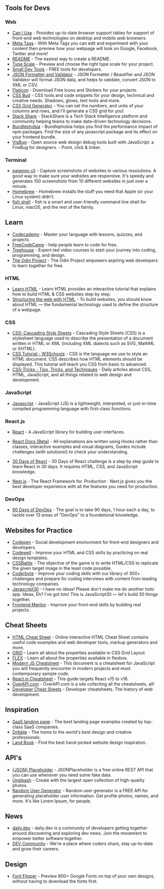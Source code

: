 ## Tools for Devs

### Web

- [Can I Use](https://caniuse.com/) - Provides up-to-date browser support tables for support of front-end web technologies on desktop and mobile web browsers.
- [Meta Tags](https://metatags.io/) - With Meta Tags you can edit and experiment with your content then preview how your webpage will look on Google, Facebook, Twitter and more!
- [README](https://readme.so/) - The easiest way to create a README.
- [Type Scale](https://type-scale.com/) - Preview and choose the right type scale for your project.
- [Small Dev Tools](https://smalldev.tools/) - FREE tools for developers.
- [JSON Formatter and Validator](https://jsonformatter.org/) - JSON Formatter / Beautifier and JSON Validator will format JSON data, and helps to validate, convert JSON to XML or CSV. 
- [Flaticon](https://www.flaticon.com/) - Download Free Icons and Stickers for your projects.
- [CSS Bud](https://cssbud.com/) - CSS tools and code snippets for your design, technical and creative needs. Shadows, glows, text tools and more.
- [CSS Grid Generator](https://cssgrid-generator.netlify.app/) - You can set the numbers, and units of your columns and rows, and I'll generate a CSS grid for you!
- [Stack Share](https://stackshare.io/stacks) - StackShare is a Tech Stack Intelligence platform and community helping teams to make data-driven technology decisions.
- [Bundlephobia](https://bundlephobia.com/) - Bundlephobia helps you find the performance impact of npm packages. Find the size of any javascript package and its effect on your frontend bundle.
- [VisBug](https://chrome.google.com/webstore/detail/visbug/cdockenadnadldjbbgcallicgledbeoc?hl=en) - Open source web design debug tools built with JavaScript: a FireBug for designers. - Point, click & tinker.

### Terminal

- [pageres-cli](https://github.com/sindresorhus/pageres-cli) - Capture screenshots of websites in various resolutions. A good way to make sure your websites are responsive. It's speedy and generates 100 screenshots from 10 different websites in just over a minute.
- [Homebrew](https://brew.sh/) - Homebrew installs the stuff you need that Apple (or your Linux system) didn’t.
- [fish shell](https://fishshell.com/) - fish is a smart and user-friendly command line
shell for Linux, macOS, and the rest of the family.


## Learn 

- [Codecademy](https://www.codecademy.com/catalog) - Master your language with lessons, quizzes, and projects.
- [FreeCodeCamp](https://www.freecodecamp.org/) - help people learn to code for free.
- [Treehouse](https://teamtreehouse.com/) - Expert-led video courses to start your journey into coding, programming, and design.
- [The Odin Project](https://www.theodinproject.com/) - The Odin Project empowers aspiring web developers to learn together for free.

### HTML
- [Learn HTML](https://www.learn-html.org/) - Learn HTML provides an interactive tutorial that explains how to build HTML & CSS websites step by step.
- [Structuring the web with HTML](https://developer.mozilla.org/en-US/docs/Learn/HTML) - To build websites, you should know about HTML — the fundamental technology used to define the structure of a webpage.

### CSS
- [CSS: Cascading Style Sheets](https://developer.mozilla.org/en-US/docs/Web/CSS) - Cascading Style Sheets (CSS) is a stylesheet language used to describe the presentation of a document written in HTML or XML (including XML dialects such as SVG, MathML or XHTML).
- [CSS Tutorial - W3Schools](https://www.w3schools.com/css/) - CSS is the language we use to style an HTML document. CSS describes how HTML elements should be displayed. This tutorial will teach you CSS from basic to advanced.
- [CSS-Tricks - Tips, Tricks, and Techniques](https://css-tricks.com/) - Daily articles about CSS, HTML, JavaScript, and all things related to web design and development.

### JavaScript
- [Javascript](https://developer.mozilla.org/en-US/docs/Web/JavaScript) - JavaScript (JS) is a lightweight, interpreted, or just-in-time compiled programming language with first-class functions.

### React.js
- [React](https://reactjs.org/docs/getting-started.html) - A JavaScript library for building user interfaces.
- [React Docs (Beta)](https://beta.reactjs.org/) - All explanations are written using Hooks rather than classes, interactive examples and visual diagrams, Guides include challenges (with solutions!) to check your understanding.
- [30 Days of React](https://github.com/Asabeneh/30-Days-Of-React) - 30 Days of React challenge is a step by step guide to learn React in 30 days. It requires HTML, CSS, and JavaScript knowledge.

- [Next.js](https://nextjs.org/docs/getting-started) - The React Framework for. Production · Next.js gives you the best developer experience with all the features you need for production.

### DevOps
- [90 Days of DevOps](https://github.com/MichaelCade/90DaysOfDevOps) - The goal is to take 90 days, 1 hour each a day, to tackle over 13 areas of "DevOps" to a foundational knowledge.

## Websites for Practice 

- [Codepen](https://codepen.io/) - Social development environment for front-end designers and developers.
- [Codewell](https://www.codewell.cc/) - Improve your HTML and CSS skills by practicing on real design templates.
- [CSSBattle](https://cssbattle.dev/) - The objective of the game is to write HTML/CSS to replicate the given target image in the least code possible. 
- [Coderbyte](https://coderbyte.com/) - Improve your coding skills with our library of 300+ challenges and prepare for coding interviews with content from leading technology companies.
- [Javascript30](https://javascript30.com/) - I have no ideas! Please don't make me do another todo app. Ideas, Eh? I've got lots! This is JavaScript30 — let's build 30 things together.
- [Frontend Mentor](https://www.frontendmentor.io/) - Improve your front-end skills by building real projects.


## Cheat Sheets

- [HTML Cheat Sheet](https://htmlcheatsheet.com/) - Online interactive HTML Cheat Sheet contains useful code examples and web developer tools, markup generators and more.
- [GRID](https://grid.malven.co/) - Learn all about the properties available in CSS Grid Layout.
- [FLEX](https://flexbox.malven.co/) - Learn all about the properties available in flexbox.
- [Modern JS Cheatsheet](https://github.com/mbeaudru/modern-js-cheatsheet) - This document is a cheatsheet for JavaScript you will frequently encounter in modern projects and most contemporary sample code.
- [React.js Cheatsheet](https://devhints.io/react) - This guide targets React v15 to v16.
- [OverAPI.com](https://overapi.com/) - OverAPI.com is a site collecting all the cheatsheets, all!
- [Developer Cheat Sheets](http://www.developer-cheatsheets.com/) - Developer cheatsheets. The history of web development.

## Inspiration

- [SaaS landing page](https://saaslandingpage.com/) - The best landing page examples created by top-class SaaS companies.
- [Dribble](https://dribbble.com/) - The home to the world's best design and creative professionals.
- [Land Book](https://land-book.com/) - Find the best hand-picked website design inspiration.


## API's

- [{JSON} Placeholder](https://jsonplaceholder.typicode.com/) - JSONPlaceholder is a free online REST API that you can use whenever you need some fake data.
- [Unslpash](https://unsplash.com/developers) - Create with the largest open collection of high-quality photos.
- [Random User Generator](https://randomuser.me/) - Random user generator is a FREE API for generating placeholder user information. Get profile photos, names, and more. It's like Lorem Ipsum, for people.

## News

- [daily.dev](https://www.google.com/url?sa=t&rct=j&q=&esrc=s&source=web&cd=&cad=rja&uact=8&ved=2ahUKEwiL0JiRksH4AhWJDEQIHXYJBrUQFnoECAkQAQ&url=https%3A%2F%2Fdaily.dev%2F&usg=AOvVaw2h2GTZqnaItBpV4Hva4wnm) - daily.dev is a community of developers getting together around discovering and exploring dev news. Join the movement to empower better software together.
- [DEV Community](https://dev.to/) - We're a place where coders share, stay up-to-date and grow their careers.

## Design

- [Font Flipper](https://fontflipper.com/) - Preview 800+ Google Fonts on top of your own designs, without having to download the fonts first.
